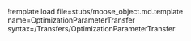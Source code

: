 !template load file=stubs/moose_object.md.template name=OptimizationParameterTransfer syntax=/Transfers/OptimizationParameterTransfer
